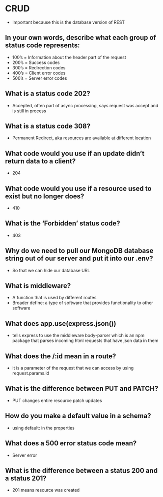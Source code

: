 # CRUD 
- Important because this is the database version of REST
## In your own words, describe what each group of status code represents:

- 100’s = Information about the header part of the request
- 200’s = Success codes 
- 300’s = Redirection codes
- 400’s = Client error codes 
- 500’s = Server error codes

## What is a status code 202?
- Accepted, often part of async processing, says request was accept and is still in process
## What is a status code 308?
- Permanent Redirect, aka resources are available at different location 
## What code would you use if an update didn’t return data to a client?
- 204
## What code would you use if a resource used to exist but no longer does?
- 410
## What is the ‘Forbidden’ status code?
- 403
## Why do we need to pull our MongoDB database string out of our server and put it into our .env?
- So that we can hide our database URL 
## What is middleware?
- A function that is used by different routes 
- Broader define: a type of software that provides functionality to other software 
## What does app.use(express.json())
- tells express to use the middleware body-parser which is an npm package that parses incoming html requests that have json data in them
## What does the /:id mean in a route?
- it is a parameter of the request that we can access by using request.params.id 
## What is the difference between PUT and PATCH?
- PUT changes entire resource patch updates
## How do you make a default value in a schema?
- using default: in the properties 
## What does a 500 error status code mean?
- Server error
## What is the difference between a status 200 and a status 201?
- 201 means resource was created
